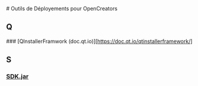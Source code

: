 # Outils de Déployements pour OpenCreators
## Q
### [QInstallerFramwork (doc.qt.io)][https://doc.qt.io/qtinstallerframework/]
## S
### [SDK.jar](SDK.jar/)